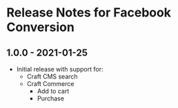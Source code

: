 # Release Notes for Facebook Conversion

## 1.0.0 - 2021-01-25

- Initial release with support for:
  - Craft CMS search
  - Craft Commerce
    - Add to cart
    - Purchase
